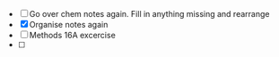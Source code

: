 - [ ] Go over chem notes again. Fill in anything missing and rearrange
- [x] Organise notes again
- [ ] Methods 16A excercise
- [ ] 